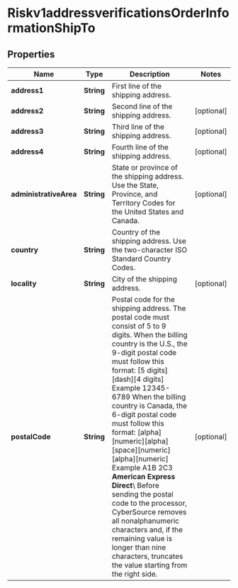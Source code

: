 
# Riskv1addressverificationsOrderInformationShipTo

## Properties
Name | Type | Description | Notes
------------ | ------------- | ------------- | -------------
**address1** | **String** | First line of the shipping address. | 
**address2** | **String** | Second line of the shipping address. |  [optional]
**address3** | **String** | Third line of the shipping address. |  [optional]
**address4** | **String** | Fourth line of the shipping address. |  [optional]
**administrativeArea** | **String** | State or province of the shipping address. Use the State, Province, and Territory Codes for the United States and Canada.  |  [optional]
**country** | **String** | Country of the shipping address. Use the two-character ISO Standard Country Codes. | 
**locality** | **String** | City of the shipping address. |  [optional]
**postalCode** | **String** | Postal code for the shipping address. The postal code must consist of 5 to 9 digits.  When the billing country is the U.S., the 9-digit postal code must follow this format: [5 digits][dash][4 digits]  Example 12345-6789  When the billing country is Canada, the 6-digit postal code must follow this format: [alpha][numeric][alpha][space][numeric][alpha][numeric]  Example A1B 2C3  **American Express Direct**\\ Before sending the postal code to the processor, CyberSource removes all nonalphanumeric characters and, if the remaining value is longer than nine characters, truncates the value starting from the right side.  |  [optional]



